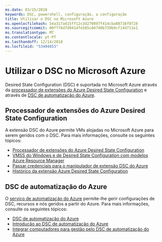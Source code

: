 ```yaml
---
ms.date: 03/15/2018
keywords: DSC, powershell, configuração, a configuração
title: Utilizar o DSC no Microsoft Azure
ms.openlocfilehash: 54a317a415ff12c3d270897f414cba88716f0728
ms.sourcegitcommit: 00ff76d7d9414fe585c04740b739b9cf14d711e1
ms.translationtype: MT
ms.contentlocale: pt-PT
ms.lasthandoff: 12/14/2018
ms.locfileid: "53404653"
---
```

# <a name="using-dsc-on-microsoft-azure"></a>Utilizar o DSC no Microsoft Azure

Desired State Configuration (DSC) é suportada no Microsoft Azure através da [processador de extensões do Azure Desired State Configuration](/azure/virtual-machines/extensions/dsc-overview) e através de [DSC de automatização do Azure](/azure/automation/automation-dsc-overview).

## <a name="azure-desired-state-configuration-extension-handler"></a>Processador de extensões do Azure Desired State Configuration

A extensão DSC do Azure permite VMs alojadas no Microsoft Azure para serem geridos com o DSC.
Para mais informações, consulte os seguintes tópicos:

- [Processador de extensões do Azure Desired State Configuration](/azure/virtual-machines/extensions/dsc-overview)
- [VMSS do Windows e de Desired State Configuration com modelos Azure Resource Manager](/azure/virtual-machines/extensions/dsc-template)
- [Passar credenciais para o manipulador de extensão DSC do Azure](/azure/virtual-machines/extensions/dsc-credentials)
- [Histórico da extensão Azure Desired State Configuration](azureDscexthistory.md)

## <a name="azure-automation-dsc"></a>DSC de automatização do Azure

O [serviço de automatização do Azure](https://azure.microsoft.com/en-us/services/automation/) permite-lhe gerir configurações de DSC, recursos e nós geridos a partir do Azure. Para mais informações, consulte os seguintes tópicos:

- [DSC de automatização do Azure](/azure/automation/automation-dsc-overview)
- [Introdução ao DSC de automatização do Azure](/azure/automation/automation-dsc-getting-started)
- [Integrar computadores para gestão pelo DSC de automatização do Azure](/azure/automation/automation-dsc-onboarding)